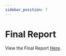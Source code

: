```yaml
---
sidebar_position: 7
---
```


# Final Report

View the Final Report <a href="https://github.com/suobset/iCons3/blob/main/Final%20Report%20-%20iCons/Final_Report___iCons.pdf">Here</a>.

